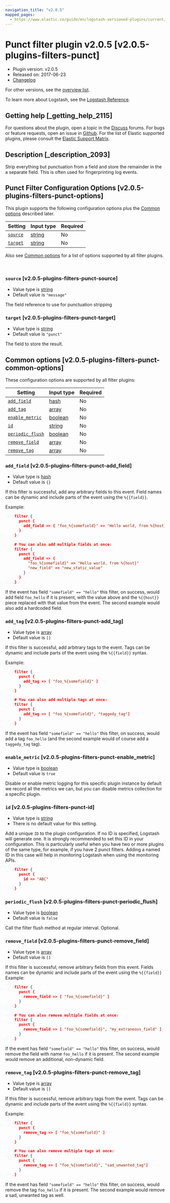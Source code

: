 ```yaml
---
navigation_title: "v2.0.5"
mapped_pages:
  - https://www.elastic.co/guide/en/logstash-versioned-plugins/current/v2.0.5-plugins-filters-punct.html
---
```


# Punct filter plugin v2.0.5 [v2.0.5-plugins-filters-punct]


* Plugin version: v2.0.5
* Released on: 2017-06-23
* [Changelog](https://github.com/logstash-plugins/logstash-filter-punct/blob/v2.0.5/CHANGELOG.md)

For other versions, see the [overview list](filter-punct-index.md).

To learn more about Logstash, see the [Logstash Reference](logstash://reference/index.md).

## Getting help [_getting_help_2115]

For questions about the plugin, open a topic in the [Discuss](http://discuss.elastic.co) forums. For bugs or feature requests, open an issue in [Github](https://github.com/logstash-plugins/logstash-filter-punct). For the list of Elastic supported plugins, please consult the [Elastic Support Matrix](https://www.elastic.co/support/matrix#matrix_logstash_plugins).


## Description [_description_2093]

Strip everything but punctuation from a field and store the remainder in the a separate field. This is often used for fingerprinting log events.


## Punct Filter Configuration Options [v2.0.5-plugins-filters-punct-options]

This plugin supports the following configuration options plus the [Common options](v2-0-5-plugins-filters-punct.md#v2.0.5-plugins-filters-punct-common-options) described later.

| Setting | Input type | Required |
| --- | --- | --- |
| [`source`](v2-0-5-plugins-filters-punct.md#v2.0.5-plugins-filters-punct-source) | [string](logstash://reference/configuration-file-structure.md#string) | No |
| [`target`](v2-0-5-plugins-filters-punct.md#v2.0.5-plugins-filters-punct-target) | [string](logstash://reference/configuration-file-structure.md#string) | No |

Also see [Common options](v2-0-5-plugins-filters-punct.md#v2.0.5-plugins-filters-punct-common-options) for a list of options supported by all filter plugins.

 

### `source` [v2.0.5-plugins-filters-punct-source]

* Value type is [string](logstash://reference/configuration-file-structure.md#string)
* Default value is `"message"`

The field reference to use for punctuation stripping


### `target` [v2.0.5-plugins-filters-punct-target]

* Value type is [string](logstash://reference/configuration-file-structure.md#string)
* Default value is `"punct"`

The field to store the result.



## Common options [v2.0.5-plugins-filters-punct-common-options]

These configuration options are supported by all filter plugins:

| Setting | Input type | Required |
| --- | --- | --- |
| [`add_field`](v2-0-5-plugins-filters-punct.md#v2.0.5-plugins-filters-punct-add_field) | [hash](logstash://reference/configuration-file-structure.md#hash) | No |
| [`add_tag`](v2-0-5-plugins-filters-punct.md#v2.0.5-plugins-filters-punct-add_tag) | [array](logstash://reference/configuration-file-structure.md#array) | No |
| [`enable_metric`](v2-0-5-plugins-filters-punct.md#v2.0.5-plugins-filters-punct-enable_metric) | [boolean](logstash://reference/configuration-file-structure.md#boolean) | No |
| [`id`](v2-0-5-plugins-filters-punct.md#v2.0.5-plugins-filters-punct-id) | [string](logstash://reference/configuration-file-structure.md#string) | No |
| [`periodic_flush`](v2-0-5-plugins-filters-punct.md#v2.0.5-plugins-filters-punct-periodic_flush) | [boolean](logstash://reference/configuration-file-structure.md#boolean) | No |
| [`remove_field`](v2-0-5-plugins-filters-punct.md#v2.0.5-plugins-filters-punct-remove_field) | [array](logstash://reference/configuration-file-structure.md#array) | No |
| [`remove_tag`](v2-0-5-plugins-filters-punct.md#v2.0.5-plugins-filters-punct-remove_tag) | [array](logstash://reference/configuration-file-structure.md#array) | No |

### `add_field` [v2.0.5-plugins-filters-punct-add_field]

* Value type is [hash](logstash://reference/configuration-file-structure.md#hash)
* Default value is `{}`

If this filter is successful, add any arbitrary fields to this event. Field names can be dynamic and include parts of the event using the `%{{field}}`.

Example:

```json
    filter {
      punct {
        add_field => { "foo_%{somefield}" => "Hello world, from %{host}" }
      }
    }
```

```json
    # You can also add multiple fields at once:
    filter {
      punct {
        add_field => {
          "foo_%{somefield}" => "Hello world, from %{host}"
          "new_field" => "new_static_value"
        }
      }
    }
```

If the event has field `"somefield" == "hello"` this filter, on success, would add field `foo_hello` if it is present, with the value above and the `%{{host}}` piece replaced with that value from the event. The second example would also add a hardcoded field.


### `add_tag` [v2.0.5-plugins-filters-punct-add_tag]

* Value type is [array](logstash://reference/configuration-file-structure.md#array)
* Default value is `[]`

If this filter is successful, add arbitrary tags to the event. Tags can be dynamic and include parts of the event using the `%{{field}}` syntax.

Example:

```json
    filter {
      punct {
        add_tag => [ "foo_%{somefield}" ]
      }
    }
```

```json
    # You can also add multiple tags at once:
    filter {
      punct {
        add_tag => [ "foo_%{somefield}", "taggedy_tag"]
      }
    }
```

If the event has field `"somefield" == "hello"` this filter, on success, would add a tag `foo_hello` (and the second example would of course add a `taggedy_tag` tag).


### `enable_metric` [v2.0.5-plugins-filters-punct-enable_metric]

* Value type is [boolean](logstash://reference/configuration-file-structure.md#boolean)
* Default value is `true`

Disable or enable metric logging for this specific plugin instance by default we record all the metrics we can, but you can disable metrics collection for a specific plugin.


### `id` [v2.0.5-plugins-filters-punct-id]

* Value type is [string](logstash://reference/configuration-file-structure.md#string)
* There is no default value for this setting.

Add a unique `ID` to the plugin configuration. If no ID is specified, Logstash will generate one. It is strongly recommended to set this ID in your configuration. This is particularly useful when you have two or more plugins of the same type, for example, if you have 2 punct filters. Adding a named ID in this case will help in monitoring Logstash when using the monitoring APIs.

```json
    filter {
      punct {
        id => "ABC"
      }
    }
```


### `periodic_flush` [v2.0.5-plugins-filters-punct-periodic_flush]

* Value type is [boolean](logstash://reference/configuration-file-structure.md#boolean)
* Default value is `false`

Call the filter flush method at regular interval. Optional.


### `remove_field` [v2.0.5-plugins-filters-punct-remove_field]

* Value type is [array](logstash://reference/configuration-file-structure.md#array)
* Default value is `[]`

If this filter is successful, remove arbitrary fields from this event. Fields names can be dynamic and include parts of the event using the `%{{field}}` Example:

```json
    filter {
      punct {
        remove_field => [ "foo_%{somefield}" ]
      }
    }
```

```json
    # You can also remove multiple fields at once:
    filter {
      punct {
        remove_field => [ "foo_%{somefield}", "my_extraneous_field" ]
      }
    }
```

If the event has field `"somefield" == "hello"` this filter, on success, would remove the field with name `foo_hello` if it is present. The second example would remove an additional, non-dynamic field.


### `remove_tag` [v2.0.5-plugins-filters-punct-remove_tag]

* Value type is [array](logstash://reference/configuration-file-structure.md#array)
* Default value is `[]`

If this filter is successful, remove arbitrary tags from the event. Tags can be dynamic and include parts of the event using the `%{{field}}` syntax.

Example:

```json
    filter {
      punct {
        remove_tag => [ "foo_%{somefield}" ]
      }
    }
```

```json
    # You can also remove multiple tags at once:
    filter {
      punct {
        remove_tag => [ "foo_%{somefield}", "sad_unwanted_tag"]
      }
    }
```

If the event has field `"somefield" == "hello"` this filter, on success, would remove the tag `foo_hello` if it is present. The second example would remove a sad, unwanted tag as well.



